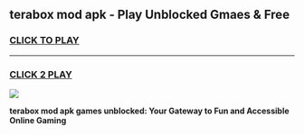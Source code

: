 
## terabox mod apk - Play Unblocked Gmaes & Free
<h3>
<a href="https://news.freeplayer.one?title=terabox_mod_apk&ref=16F">CLICK TO PLAY</a></h3>
<hr>

<h3>
<a href="https://news.freeplayer.one?title=terabox_mod_apk&ref=16F">CLICK 2 PLAY</a>
  
</h3>

<a href="https://news.freeplayer.one?title=terabox_mod_apk&ref=16F/"><img src="https://clearcache.store/games.png"></a>


**terabox mod apk games unblocked: Your Gateway to Fun and Accessible Online Gaming**
